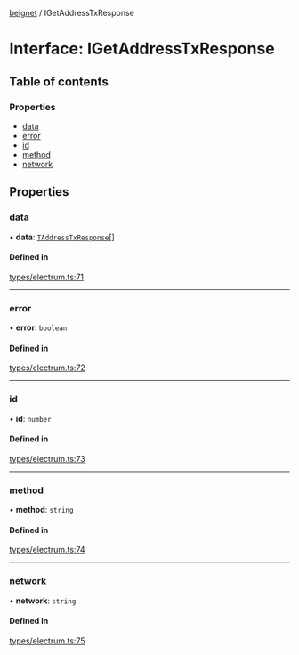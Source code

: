 [beignet](../README.md) / IGetAddressTxResponse

# Interface: IGetAddressTxResponse

## Table of contents

### Properties

- [data](IGetAddressTxResponse.md#data)
- [error](IGetAddressTxResponse.md#error)
- [id](IGetAddressTxResponse.md#id)
- [method](IGetAddressTxResponse.md#method)
- [network](IGetAddressTxResponse.md#network)

## Properties

### data

• **data**: [`TAddressTxResponse`](../README.md#taddresstxresponse)[]

#### Defined in

[types/electrum.ts:71](https://github.com/synonymdev/beignet/blob/0e5dd24/src/types/electrum.ts#L71)

___

### error

• **error**: `boolean`

#### Defined in

[types/electrum.ts:72](https://github.com/synonymdev/beignet/blob/0e5dd24/src/types/electrum.ts#L72)

___

### id

• **id**: `number`

#### Defined in

[types/electrum.ts:73](https://github.com/synonymdev/beignet/blob/0e5dd24/src/types/electrum.ts#L73)

___

### method

• **method**: `string`

#### Defined in

[types/electrum.ts:74](https://github.com/synonymdev/beignet/blob/0e5dd24/src/types/electrum.ts#L74)

___

### network

• **network**: `string`

#### Defined in

[types/electrum.ts:75](https://github.com/synonymdev/beignet/blob/0e5dd24/src/types/electrum.ts#L75)
